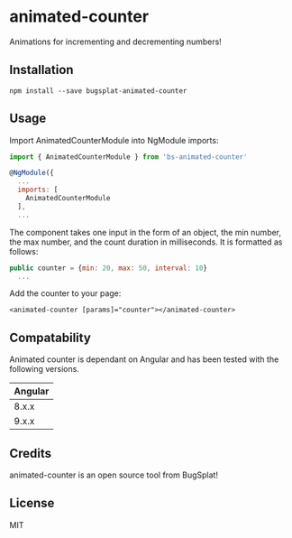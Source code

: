 # animated-counter

Animations for incrementing and decrementing numbers!

## Installation

`npm install --save bugsplat-animated-counter`

## Usage
Import AnimatedCounterModule into NgModule imports:
```js
import { AnimatedCounterModule } from 'bs-animated-counter'

@NgModule({
  ...
  imports: [
    AnimatedCounterModule
  ],
  ...
```
The component takes one input in the form of an object, the min number, the max number, and the count duration in milliseconds. It is formatted as follows:
```js
public counter = {min: 20, max: 50, interval: 10}
  ...
```
Add the counter to your page:
```
<animated-counter [params]="counter"></animated-counter>
```

## Compatability
Animated counter is dependant on Angular and has been tested with the following versions.

|    Angular    | 
| ------------- |
|   8.x.x       | 
|   9.x.x       | 


## Credits

animated-counter is an open source tool from BugSplat! 

## License

MIT
